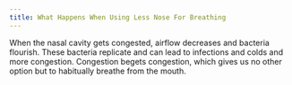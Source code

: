 ```yaml
---
title: What Happens When Using Less Nose For Breathing
---
```


When the nasal cavity gets congested, airflow decreases and bacteria flourish. These bacteria replicate and can lead to infections and colds and more congestion. Congestion begets congestion, which gives us no other option but to habitually breathe from the mouth.
